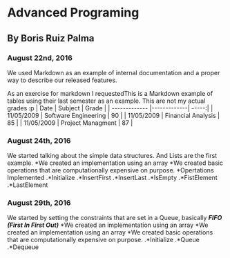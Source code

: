 ﻿# Advanced Programing 
## By Boris Ruiz Palma
### August 22nd, 2016

We used Markdown as an example of internal documentation and a proper way to 
describe our released features.

As an exercise for markdown I requestedThis is a Markdown example of tables using their
last semester as an example. This are not my actual grades :p
| Date        | Subject           | Grade  |
| ------------- |-------------| -----:|
| 11/05/2009      | Software Engineering |  90 |
| 11/05/2009      | Financial Analysis |  85 |
| 11/05/2009      | Project Managment |  87 |

### August 24th, 2016
We started talking about the simple data structures. And Lists are the first example.
*We created an implementation using an array
*We created basic operations that are computationally expensive on purpose.
*Opertations Implemented
.*Initialize
.*InsertFirst
.*InsertLast
.*IsEmpty
.*FistElement
.*LastElement

### August 29th, 2016
We started by setting the constraints that are set in a Queue, basically **_FIFO (First In First Out)_** 
*We created an implementation using an array
*We created an implementation using an array
*We created basic operations that are computationally expensive on purpose.
.*Initialize
.*Queue
.*Dequeue